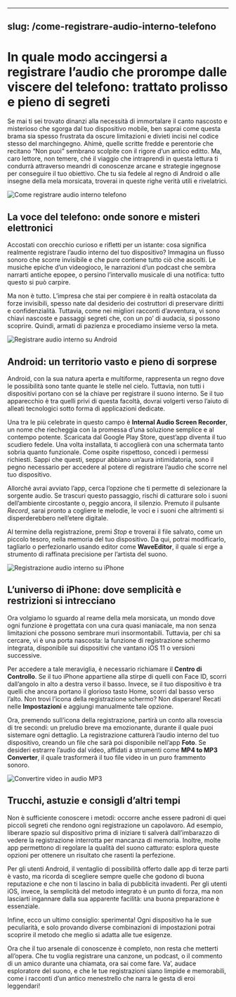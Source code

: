 
---
slug: /come-registrare-audio-interno-telefono
---
# In quale modo accingersi a registrare l’audio che prorompe dalle viscere del telefono: trattato prolisso e pieno di segreti

Se mai ti sei trovato dinanzi alla necessità di immortalare il canto nascosto e misterioso che sgorga dal tuo dispositivo mobile, ben saprai come questa brama sia spesso frustrata da oscure limitazioni e divieti incisi nel codice stesso del marchingegno. Ahimè, quelle scritte fredde e perentorie che recitano “Non puoi” sembrano scolpite con il rigore d’un antico editto. Ma, caro lettore, non temere, ché il viaggio che intraprendi in questa lettura ti condurrà attraverso meandri di conoscenze arcane e strategie ingegnose per conseguire il tuo obiettivo. Che tu sia fedele al regno di Android o alle insegne della mela morsicata, troverai in queste righe verità utili e rivelatrici.

![Come registrare audio interno telefono](/guide-img/output/96b88b47.jpg)

## La voce del telefono: onde sonore e misteri elettronici

Accostati con orecchio curioso e rifletti per un istante: cosa significa realmente registrare l’audio interno del tuo dispositivo? Immagina un flusso sonoro che scorre invisibile e che pure contiene tutto ciò che ascolti. Le musiche epiche d’un videogioco, le narrazioni d’un podcast che sembra narrarti antiche epopee, o persino l’intervallo musicale di una notifica: tutto questo si può carpire.

Ma non è tutto. L’impresa che stai per compiere è in realtà ostacolata da forze invisibili, spesso nate dal desiderio dei costruttori di preservare diritti e confidenzialità. Tuttavia, come nei migliori racconti d’avventura, vi sono chiavi nascoste e passaggi segreti che, con un po’ di audacia, si possono scoprire. Quindi, armati di pazienza e procediamo insieme verso la meta.

![Registrare audio interno su Android](/guide-img/output/e6ea58d9.jpg)

## Android: un territorio vasto e pieno di sorprese

Android, con la sua natura aperta e multiforme, rappresenta un regno dove le possibilità sono tante quante le stelle nel cielo. Tuttavia, non tutti i dispositivi portano con sé la chiave per registrare il suono interno. Se il tuo apparecchio è tra quelli privi di questa facoltà, dovrai volgerti verso l’aiuto di alleati tecnologici sotto forma di applicazioni dedicate.

Una tra le più celebrate in questo campo è **Internal Audio Screen Recorder**, un nome che riecheggia con la promessa d’una soluzione semplice e al contempo potente. Scaricata dal Google Play Store, quest’app diventa il tuo scudiero fedele. Una volta installata, ti accoglierà con una schermata tanto sobria quanto funzionale. Come ospite rispettoso, concedi i permessi richiesti. Sappi che questi, seppur abbiano un’aura intimidatoria, sono il pegno necessario per accedere al potere di registrare l’audio che scorre nel tuo dispositivo.

Allorché avrai avviato l’app, cerca l’opzione che ti permette di selezionare la sorgente audio. Se trascuri questo passaggio, rischi di catturare solo i suoni dell’ambiente circostante o, peggio ancora, il silenzio. Premuto il pulsante *Record*, sarai pronto a cogliere le melodie, le voci e i suoni che altrimenti si disperderebbero nell’etere digitale. 

Al termine della registrazione, premi *Stop* e troverai il file salvato, come un piccolo tesoro, nella memoria del tuo dispositivo. Da qui, potrai modificarlo, tagliarlo o perfezionarlo usando editor come **WaveEditor**, il quale si erge a strumento di raffinata precisione per l’artista del suono.

![Registrazione audio interno su iPhone](/guide-img/output/126fb1a5.jpg)

## L’universo di iPhone: dove semplicità e restrizioni si intrecciano

Ora volgiamo lo sguardo al reame della mela morsicata, un mondo dove ogni funzione è progettata con una cura quasi maniacale, ma non senza limitazioni che possono sembrare muri insormontabili. Tuttavia, per chi sa cercare, vi è una porta nascosta: la funzione di registrazione schermo integrata, disponibile sui dispositivi che vantano iOS 11 o versioni successive.

Per accedere a tale meraviglia, è necessario richiamare il **Centro di Controllo**. Se il tuo iPhone appartiene alla stirpe di quelli con Face ID, scorri dall’angolo in alto a destra verso il basso. Invece, se il tuo dispositivo è tra quelli che ancora portano il glorioso tasto Home, scorri dal basso verso l’alto. Non trovi l’icona della registrazione schermo? Non disperare! Recati nelle **Impostazioni** e aggiungi manualmente tale opzione.

Ora, premendo sull’icona della registrazione, partirà un conto alla rovescia di tre secondi: un preludio breve ma emozionante, durante il quale puoi sistemare ogni dettaglio. La registrazione catturerà l’audio interno del tuo dispositivo, creando un file che sarà poi disponibile nell’app **Foto**. Se desideri estrarre l’audio dal video, affidati a strumenti come **MP4 to MP3 Converter**, il quale trasformerà il tuo file video in un puro frammento sonoro.

![Convertire video in audio MP3](/guide-img/output/b1f4d327.jpg)

## Trucchi, astuzie e consigli d’altri tempi

Non è sufficiente conoscere i metodi: occorre anche essere padroni di quei piccoli segreti che rendono ogni registrazione un capolavoro. Ad esempio, liberare spazio sul dispositivo prima di iniziare ti salverà dall’imbarazzo di vedere la registrazione interrotta per mancanza di memoria. Inoltre, molte app permettono di regolare la qualità del suono catturato: esplora queste opzioni per ottenere un risultato che rasenti la perfezione.

Per gli utenti Android, il ventaglio di possibilità offerto dalle app di terze parti è vasto, ma ricorda di scegliere sempre quelle che godono di buona reputazione e che non ti lascino in balìa di pubblicità invadenti. Per gli utenti iOS, invece, la semplicità del metodo integrato è un punto di forza, ma non lasciarti ingannare dalla sua apparente facilità: una buona preparazione è essenziale.

Infine, ecco un ultimo consiglio: sperimenta! Ogni dispositivo ha le sue peculiarità, e solo provando diverse combinazioni di impostazioni potrai scoprire il metodo che meglio si adatta alle tue esigenze.

Ora che il tuo arsenale di conoscenze è completo, non resta che metterti all’opera. Che tu voglia registrare una canzone, un podcast, o il commento di un amico durante una chiamata, ora sai come fare. Va’, audace esploratore del suono, e che le tue registrazioni siano limpide e memorabili, come i racconti d’un antico menestrello che narra le gesta di eroi leggendari!
```